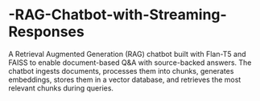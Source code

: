 # -RAG-Chatbot-with-Streaming-Responses
A Retrieval Augmented Generation (RAG) chatbot built with Flan-T5 and FAISS to enable document-based Q&amp;A with source-backed answers.   The chatbot ingests documents, processes them into chunks, generates embeddings, stores them in a vector database, and retrieves the most relevant chunks during queries.
